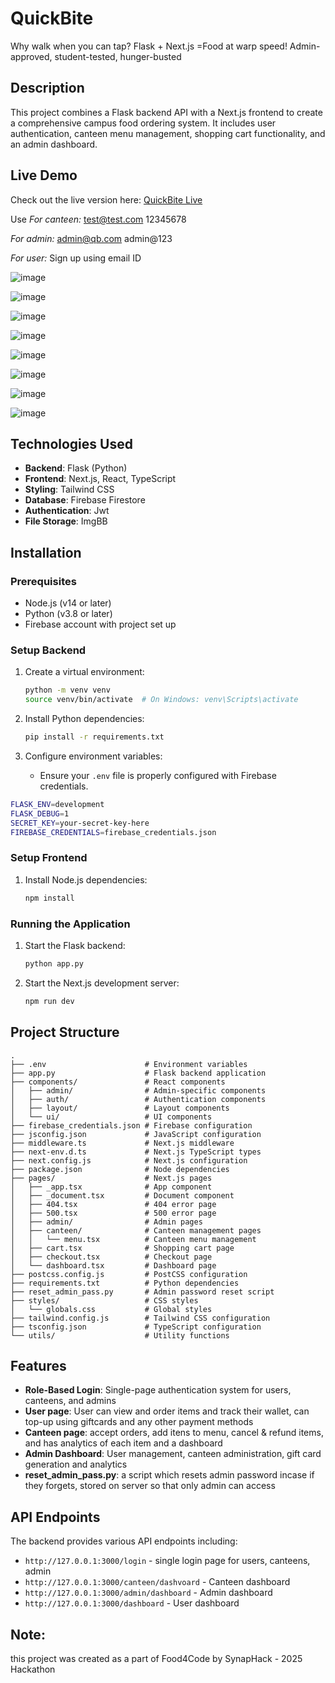 # QuickBite

Why walk when you can tap? Flask + Next.js =Food at warp speed!  Admin-approved, student-tested, hunger-busted

## Description

This project combines a Flask backend API with a Next.js frontend to create a comprehensive campus food ordering system. It includes user authentication, canteen menu management, shopping cart functionality, and an admin dashboard.

## Live Demo

Check out the live version here: [QuickBite Live](http://qb-two.vercel.app/login)

Use
*For canteen:*
test@test.com
12345678


*For admin:*
admin@qb.com
admin@123


*For user:*
Sign up using email ID


![image](https://github.com/user-attachments/assets/49d4e260-805e-4305-8b6e-2da90fa89358)

![image](https://github.com/user-attachments/assets/7f48eb13-befb-43dd-bc29-c32d973190fa)

![image](https://github.com/user-attachments/assets/990dd00a-e958-450f-966e-10e6cde988f5)


![image](https://github.com/user-attachments/assets/bb809c69-a410-40e2-95af-1bab956ed849)

![image](https://github.com/user-attachments/assets/fb0331a2-1f65-415c-b2d2-85273044a93a)


![image](https://github.com/user-attachments/assets/9f87ecf1-3019-4a14-82fc-30e3705c9863)

![image](https://github.com/user-attachments/assets/91b33ea1-b5a9-4a8d-9bbf-a5b13185f522)

![image](https://github.com/user-attachments/assets/f8c4fa94-edb4-474b-a85b-eaaa0ee86a8f)







## Technologies Used

- **Backend**: Flask (Python)
- **Frontend**: Next.js, React, TypeScript
- **Styling**: Tailwind CSS
- **Database**: Firebase Firestore
- **Authentication**: Jwt
- **File Storage**: ImgBB

## Installation


### Prerequisites

- Node.js (v14 or later)
- Python (v3.8 or later)
- Firebase account with project set up

### Setup Backend

1. Create a virtual environment:
   ```sh
   python -m venv venv
   source venv/bin/activate  # On Windows: venv\Scripts\activate
   ```

2. Install Python dependencies:
   ```sh
   pip install -r requirements.txt
   ```

3. Configure environment variables:
   - Ensure your `.env` file is properly configured with Firebase credentials.
  ```sh
FLASK_ENV=development
FLASK_DEBUG=1
SECRET_KEY=your-secret-key-here
FIREBASE_CREDENTIALS=firebase_credentials.json
```

### Setup Frontend

1. Install Node.js dependencies:
   ```sh
   npm install
   ```


### Running the Application

1. Start the Flask backend:
   ```sh
   python app.py
   ```

2. Start the Next.js development server:
   ```sh
   npm run dev
   ```

## Project Structure

```
.
├── .env                      # Environment variables
├── app.py                    # Flask backend application
├── components/               # React components
│   ├── admin/                # Admin-specific components
│   ├── auth/                 # Authentication components  
│   ├── layout/               # Layout components
│   └── ui/                   # UI components
├── firebase_credentials.json # Firebase configuration
├── jsconfig.json             # JavaScript configuration
├── middleware.ts             # Next.js middleware
├── next-env.d.ts             # Next.js TypeScript types
├── next.config.js            # Next.js configuration
├── package.json              # Node dependencies
├── pages/                    # Next.js pages
│   ├── _app.tsx              # App component
│   ├── _document.tsx         # Document component
│   ├── 404.tsx               # 404 error page
│   ├── 500.tsx               # 500 error page
│   ├── admin/                # Admin pages
│   ├── canteen/              # Canteen management pages
│   │   └── menu.tsx          # Canteen menu management
│   ├── cart.tsx              # Shopping cart page
│   ├── checkout.tsx          # Checkout page
│   └── dashboard.tsx         # Dashboard page
├── postcss.config.js         # PostCSS configuration
├── requirements.txt          # Python dependencies
├── reset_admin_pass.py       # Admin password reset script
├── styles/                   # CSS styles
│   └── globals.css           # Global styles
├── tailwind.config.js        # Tailwind CSS configuration
├── tsconfig.json             # TypeScript configuration
└── utils/                    # Utility functions
```

## Features

- **Role-Based Login**: Single-page authentication system for users, canteens, and admins
- **User page**: User can view and order items and track their wallet, can top-up using giftcards and any other payment methods 
- **Canteen page**: accept orders, add itens to menu, cancel & refund items, and has analytics of each item and a dashboard
- **Admin Dashboard**: User management, canteen administration, gift card generation and analytics
- **reset_admin_pass.py**: a script which resets admin password incase if they forgets, stored on server so that only admin can access



## API Endpoints

The backend provides various API endpoints including:

- `http://127.0.0.1:3000/login` - single login page for users, canteens, admin
- `http://127.0.0.1:3000/canteen/dashvoard` - Canteen dashboard
- `http://127.0.0.1:3000/admin/dashboard` - Admin dashboard
- `http://127.0.0.1:3000/dashboard` - User dashboard


## Note: 
this project was created as a part of Food4Code by SynapHack - 2025 Hackathon


